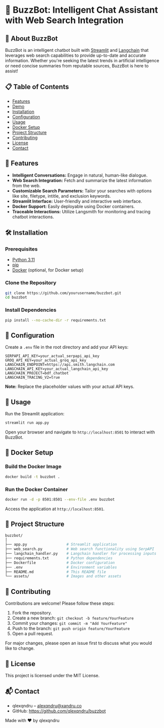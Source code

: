 # 🚀 BuzzBot: Intelligent Chat Assistant with Web Search Integration

## 🧠 About BuzzBot

BuzzBot is an intelligent chatbot built with [Streamlit](https://streamlit.io/) and [Langchain](https://www.langchain.com/) that leverages web search capabilities to provide up-to-date and accurate information. Whether you're seeking the latest trends in artificial intelligence or need concise summaries from reputable sources, BuzzBot is here to assist!

## 📋 Table of Contents

- [Features](#features)
- [Demo](#demo)
- [Installation](#installation)
- [Configuration](#configuration)
- [Usage](#usage)
- [Docker Setup](#docker-setup)
- [Project Structure](#project-structure)
- [Contributing](#contributing)
- [License](#license)
- [Contact](#contact)

## 🌟 Features

- **Intelligent Conversations:** Engage in natural, human-like dialogue.
- **Web Search Integration:** Fetch and summarize the latest information from the web.
- **Customizable Search Parameters:** Tailor your searches with options like site, filetype, intitle, and exclusion keywords.
- **Streamlit Interface:** User-friendly and interactive web interface.
- **Docker Support:** Easily deployable using Docker containers.
- **Traceable Interactions:** Utilize Langsmith for monitoring and tracing chatbot interactions.

## 🛠 Installation

### Prerequisites

- [Python 3.11](https://www.python.org/downloads/)
- [pip](https://pip.pypa.io/en/stable/installation/)
- [Docker](https://www.docker.com/get-started) (optional, for Docker setup)

### Clone the Repository

```bash
git clone https://github.com/yourusername/buzzbot.git
cd buzzbot
```

### Install Dependencies

```bash
pip install --no-cache-dir -r requirements.txt
```

## 🔧 Configuration

Create a `.env` file in the root directory and add your API keys:
```env
SERPAPI_API_KEY=your_actual_serpapi_api_key
GROQ_API_KEY=your_actual_groq_api_key
LANGCHAIN_ENDPOINT=https://api.smith.langchain.com
LANGCHAIN_API_KEY=your_actual_langchain_api_key
LANGCHAIN_PROJECT=bdf_chatbot
LANGCHAIN_TRACING_V2=true
```
**Note:** Replace the placeholder values with your actual API keys.

## 🚀 Usage

Run the Streamlit application:
```bash
streamlit run app.py
```

Open your browser and navigate to `http://localhost:8501` to interact with BuzzBot.

## 🐳 Docker Setup

### Build the Docker Image

```bash
docker build -t buzzbot .
```

### Run the Docker Container

```bash
docker run -d -p 8501:8501 --env-file .env buzzbot
```

Access the application at `http://localhost:8501`.

## 📁 Project Structure

```bash
buzzbot/
│
├── app.py                  # Streamlit application
├── web_search.py           # Web search functionality using SerpAPI
├── langchain_handler.py    # Langchain handler for processing inputs
├── requirements.txt        # Python dependencies
├── Dockerfile              # Docker configuration
├── .env                    # Environment variables
├── README.md               # This README file
└── assets/                 # Images and other assets
```

## 🤝 Contributing

Contributions are welcome! Please follow these steps:

1. Fork the repository.
2. Create a new branch: `git checkout -b feature/YourFeature`
3. Commit your changes: `git commit -m "Add YourFeature"`
4. Push to the branch: `git push origin feature/YourFeature`
5. Open a pull request.

For major changes, please open an issue first to discuss what you would like to change.

## 📄 License

This project is licensed under the MIT License.

## 📬 Contact

- qlexqndru – alexqndru@xandru.co
- GitHub: https://github.com/qlexqndru/buzzbot

Made with ❤️ by qlexqndru

